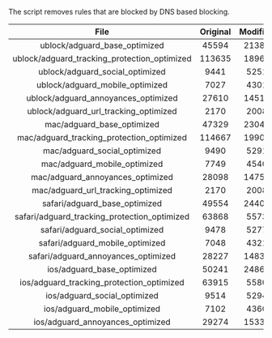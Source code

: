 The script removes rules that are blocked by DNS based blocking.


| File | Original | Modified |
|:----:|:-----:|:-----:|
| ublock/adguard_base_optimized | 45594 | 21380 |
| ublock/adguard_tracking_protection_optimized | 113635 | 18969 |
| ublock/adguard_social_optimized | 9441 | 5251 |
| ublock/adguard_mobile_optimized | 7027 | 4301 |
| ublock/adguard_annoyances_optimized | 27610 | 14517 |
| ublock/adguard_url_tracking_optimized | 2170 | 2008 |
| mac/adguard_base_optimized | 47329 | 23044 |
| mac/adguard_tracking_protection_optimized | 114667 | 19904 |
| mac/adguard_social_optimized | 9490 | 5291 |
| mac/adguard_mobile_optimized | 7749 | 4540 |
| mac/adguard_annoyances_optimized | 28098 | 14753 |
| mac/adguard_url_tracking_optimized | 2170 | 2008 |
| safari/adguard_base_optimized | 49554 | 24403 |
| safari/adguard_tracking_protection_optimized | 63868 | 5573 |
| safari/adguard_social_optimized | 9478 | 5277 |
| safari/adguard_mobile_optimized | 7048 | 4321 |
| safari/adguard_annoyances_optimized | 28227 | 14830 |
| ios/adguard_base_optimized | 50241 | 24862 |
| ios/adguard_tracking_protection_optimized | 63915 | 5580 |
| ios/adguard_social_optimized | 9514 | 5294 |
| ios/adguard_mobile_optimized | 7102 | 4360 |
| ios/adguard_annoyances_optimized | 29274 | 15337 |